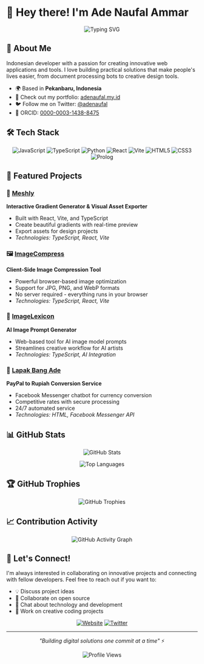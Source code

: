 # 👋 Hey there! I'm Ade Naufal Ammar

<div align="center">

![Typing SVG](https://readme-typing-svg.herokuapp.com?font=Fira+Code&size=22&duration=3000&pause=1000&color=F75C7E&center=true&vCenter=true&width=435&lines=Indonesian+Developer;Open+Source+Enthusiast;Creative+Problem+Solver)

</div>

## 🚀 About Me

Indonesian developer with a passion for creating innovative web applications and tools. I love building practical solutions that make people's lives easier, from document processing bots to creative design tools.

- 🌍 Based in **Pekanbaru, Indonesia** 
- 💼 Check out my portfolio: [adenaufal.my.id](https://adenaufal.my.id)
- 🐦 Follow me on Twitter: [@adenaufal](https://twitter.com/adenaufal)
- 📧 ORCID: [0000-0003-1438-8475](https://orcid.org/0000-0003-1438-8475)

## 🛠️ Tech Stack

<div align="center">

![JavaScript](https://img.shields.io/badge/-JavaScript-F7DF1E?style=flat-square&logo=javascript&logoColor=black)
![TypeScript](https://img.shields.io/badge/-TypeScript-3178C6?style=flat-square&logo=typescript&logoColor=white)
![Python](https://img.shields.io/badge/-Python-3776AB?style=flat-square&logo=python&logoColor=white)
![React](https://img.shields.io/badge/-React-61DAFB?style=flat-square&logo=react&logoColor=black)
![Vite](https://img.shields.io/badge/-Vite-646CFF?style=flat-square&logo=vite&logoColor=white)
![HTML5](https://img.shields.io/badge/-HTML5-E34F26?style=flat-square&logo=html5&logoColor=white)
![CSS3](https://img.shields.io/badge/-CSS3-1572B6?style=flat-square&logo=css3&logoColor=white)
![Prolog](https://img.shields.io/badge/-Prolog-E61E25?style=flat-square&logo=swi-prolog&logoColor=white)

</div>

## 🌟 Featured Projects

### 🎨 [Meshly](https://github.com/adenaufal/meshly)
**Interactive Gradient Generator & Visual Asset Exporter**
- Built with React, Vite, and TypeScript
- Create beautiful gradients with real-time preview
- Export assets for design projects
- *Technologies: TypeScript, React, Vite*

### 🖼️ [ImageCompress](https://github.com/adenaufal/imagecompress)
**Client-Side Image Compression Tool**
- Powerful browser-based image optimization
- Support for JPG, PNG, and WebP formats
- No server required - everything runs in your browser
- *Technologies: TypeScript, React, Vite*

### 🎯 [ImageLexicon](https://github.com/adenaufal/imagelexicon)
**AI Image Prompt Generator**
- Web-based tool for AI image model prompts
- Streamlines creative workflow for AI artists
- *Technologies: TypeScript, AI Integration*

### 💱 [Lapak Bang Ade](https://github.com/adenaufal/lapakbangade)
**PayPal to Rupiah Conversion Service**
- Facebook Messenger chatbot for currency conversion
- Competitive rates with secure processing
- 24/7 automated service
- *Technologies: HTML, Facebook Messenger API*

## 📊 GitHub Stats

<div align="center">

![GitHub Stats](https://github-readme-stats.vercel.app/api?username=adenaufal&show_icons=true&theme=radical&count_private=false&include_all_commits=true)

![Top Languages](https://github-readme-stats.vercel.app/api/top-langs/?username=adenaufal&layout=compact&theme=radical&hide_private=true)

</div>

## 🏆 GitHub Trophies

<div align="center">

![GitHub Trophies](https://github-profile-trophy.vercel.app/?username=adenaufal&theme=radical&no-frame=false&no-bg=false&margin-w=4)

</div>

## 📈 Contribution Activity

<div align="center">

![GitHub Activity Graph](https://github-readme-activity-graph.vercel.app/graph?username=adenaufal&theme=redical&bg_color=0d1117&color=f85d7f&line=f85d7f&point=f85d7f&area=true&hide_border=true)

</div>

## 🤝 Let's Connect!

I'm always interested in collaborating on innovative projects and connecting with fellow developers. Feel free to reach out if you want to:

- 💡 Discuss project ideas
- 🤝 Collaborate on open source
- 💬 Chat about technology and development
- 🎨 Work on creative coding projects

<div align="center">

[![Website](https://img.shields.io/badge/Website-adenaufal.my.id-FF5722?style=for-the-badge&logo=google-chrome&logoColor=white)](https://adenaufal.my.id)
[![Twitter](https://img.shields.io/badge/Twitter-@adenaufal-1DA1F2?style=for-the-badge&logo=twitter&logoColor=white)](https://twitter.com/adenaufal)

</div>

---

<div align="center">

*"Building digital solutions one commit at a time"* ⚡

![Profile Views](https://komarev.com/ghpvc/?username=adenaufal&color=brightgreen&style=flat-square)

</div>
